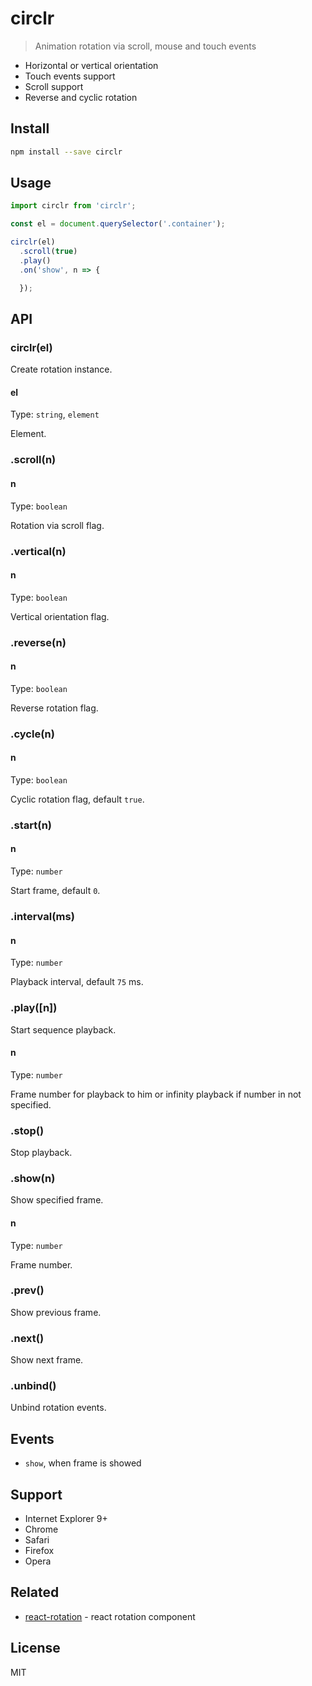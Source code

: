 # circlr

> Animation rotation via scroll, mouse and touch events

* Horizontal or vertical orientation
* Touch events support
* Scroll support
* Reverse and cyclic rotation

## Install

```sh
npm install --save circlr
```

## Usage

```js
import circlr from 'circlr';

const el = document.querySelector('.container');

circlr(el)
  .scroll(true)
  .play()
  .on('show', n => {

  });
```

## API

### circlr(el)

Create rotation instance.

#### el

Type: `string`, `element`

Element.

### .scroll(n)

#### n

Type: `boolean`

Rotation via scroll flag.

### .vertical(n)

#### n

Type: `boolean`

Vertical orientation flag.

### .reverse(n)

#### n

Type: `boolean`

Reverse rotation flag.

### .cycle(n)

#### n

Type: `boolean`

Cyclic rotation flag, default `true`.

### .start(n)

#### n

Type: `number`

Start frame, default `0`.

### .interval(ms)

#### n

Type: `number`

Playback interval, default `75` ms.

### .play([n])

Start sequence playback.

#### n

Type: `number`

Frame number for playback to him or infinity playback if number in not specified.

### .stop()

Stop playback.

### .show(n)

Show specified frame.

#### n

Type: `number`

Frame number.

### .prev()

Show previous frame.

### .next()

Show next frame.

### .unbind()

Unbind rotation events.

## Events

* `show`, when frame is showed

## Support

* Internet Explorer 9+
* Chrome
* Safari
* Firefox
* Opera

## Related

* [react-rotation][react-rotation] - react rotation component

## License

MIT

[react-rotation]: https://github.com/andrepolischuk/react-rotation
